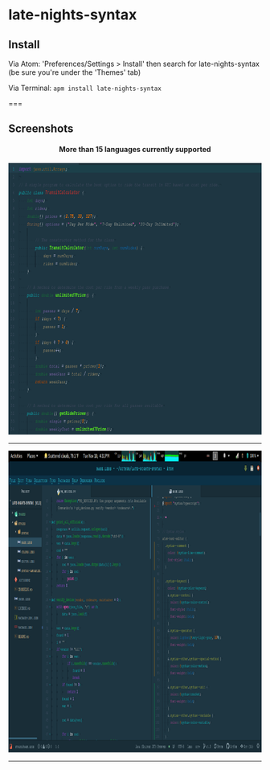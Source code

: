 # late-nights-syntax

## Install
Via Atom: 'Preferences/Settings > Install' then search for late-nights-syntax (be sure you're under the 'Themes' tab)

Via Terminal:   `apm install late-nights-syntax`

===

## Screenshots

<h4 align="center">More than 15 languages currently supported</h4>

<p align="center">
  <img width="600" height="540" src="https://github.com/clnelson/late-nights-syntax/blob/master/images/screenshot1.png?raw=true">
</p>

---

<p align="center">
  <img width="900" height="600" src="https://github.com/clnelson/late-nights-syntax/blob/master/images/screenshot.png?raw=true">
</p>

---
